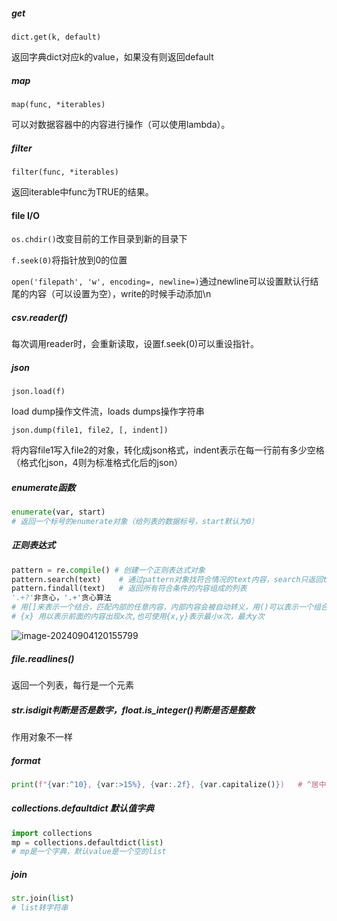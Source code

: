 ##### get

`dict.get(k, default)`

返回字典dict对应k的value，如果没有则返回default

##### map

`map(func, *iterables)`

可以对数据容器中的内容进行操作（可以使用lambda）。

##### filter

`filter(func, *iterables)`

返回iterable中func为TRUE的结果。

#### file I/O

`os.chdir()`改变目前的工作目录到新的目录下

`f.seek(0)`将指针放到0的位置

`open('filepath', 'w', encoding=, newline=)`通过newline可以设置默认行结尾的内容（可以设置为空），write的时候手动添加\n

##### csv.reader(f)

每次调用reader时，会重新读取，设置f.seek(0)可以重设指针。

##### json

`json.load(f)`

load dump操作文件流，loads dumps操作字符串

`json.dump(file1, file2, [, indent])`

将内容file1写入file2的对象，转化成json格式，indent表示在每一行前有多少空格（格式化json，4则为标准格式化后的json）

##### enumerate函数

```python
enumerate(var, start)
# 返回一个标号的enumerate对象（给列表的数据标号，start默认为0）
```

##### 正则表达式

```python
pattern = re.compile() # 创建一个正则表达式对象
pattern.search(text)	# 通过pattern对象找符合情况的text内容，search只返回true or false
pattern.findall(text)	# 返回所有符合条件的内容组成的列表
'.+?'非贪心，'.+'贪心算法
# 用[]来表示一个结合，匹配内部的任意内容，内部内容会被自动转义，用()可以表示一个组合。
# {x} 用以表示前面的内容出现x次,也可使用{x,y}表示最小x次，最大y次

```

![image-20240904120155799](C:\Users\15635\AppData\Roaming\Typora\typora-user-images\image-20240904120155799.png)

##### file.readlines()

返回一个列表，每行是一个元素

##### str.isdigit判断是否是数字，float.is_integer()判断是否是整数

作用对象不一样

##### format

```python
print(f"{var:^10}, {var:>15%}, {var:.2f}, {var.capitalize()})	# ^居中，>右对齐, capitalize()首字母大写，%百分比，e：exponentiation幂
```

##### collections.defaultdict 默认值字典

```python
import collections 
mp = collections.defaultdict(list)
# mp是一个字典，默认value是一个空的list
```

##### join

```python
str.join(list)
# list转字符串
```

